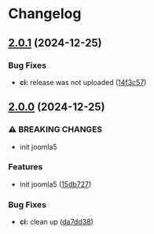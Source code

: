 # Changelog

## [2.0.1](https://github.com/mynaparrot/plugNmeet-Joomla/compare/v2.0.0...v2.0.1) (2024-12-25)


### Bug Fixes

* **ci:** release was not uploaded ([14f3c57](https://github.com/mynaparrot/plugNmeet-Joomla/commit/14f3c5763e0d2366dfd3923627cab8978025d67f))

## [2.0.0](https://github.com/mynaparrot/plugNmeet-Joomla/compare/v1.2.1...v2.0.0) (2024-12-25)


### ⚠ BREAKING CHANGES

* init joomla5

### Features

* init joomla5 ([15db727](https://github.com/mynaparrot/plugNmeet-Joomla/commit/15db7273d424a52419105f4342a7a97bd31fdd95))


### Bug Fixes

* **ci:** clean up ([da7dd38](https://github.com/mynaparrot/plugNmeet-Joomla/commit/da7dd38665e832f5188d731c0df846dc4cee2177))
